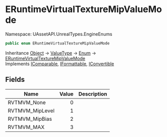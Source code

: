# ERuntimeVirtualTextureMipValueMode

Namespace: UAssetAPI.UnrealTypes.EngineEnums

```csharp
public enum ERuntimeVirtualTextureMipValueMode
```

Inheritance [Object](https://docs.microsoft.com/en-us/dotnet/api/system.object) → [ValueType](https://docs.microsoft.com/en-us/dotnet/api/system.valuetype) → [Enum](https://docs.microsoft.com/en-us/dotnet/api/system.enum) → [ERuntimeVirtualTextureMipValueMode](./uassetapi.unrealtypes.engineenums.eruntimevirtualtexturemipvaluemode.md)<br>
Implements [IComparable](https://docs.microsoft.com/en-us/dotnet/api/system.icomparable), [IFormattable](https://docs.microsoft.com/en-us/dotnet/api/system.iformattable), [IConvertible](https://docs.microsoft.com/en-us/dotnet/api/system.iconvertible)

## Fields

| Name | Value | Description |
| --- | --: | --- |
| RVTMVM_None | 0 |  |
| RVTMVM_MipLevel | 1 |  |
| RVTMVM_MipBias | 2 |  |
| RVTMVM_MAX | 3 |  |
